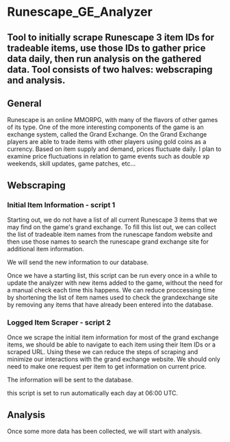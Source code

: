 # Runescape_GE_Analyzer
## Tool to initially scrape Runescape 3 item IDs for tradeable items, use those IDs to gather price data daily, then run analysis on the gathered data. Tool consists of two halves: webscraping and analysis.

## General

Runescape is an online MMORPG, with many of the flavors of other games of its type. One of the more interesting components of the game is an exchange system, called the Grand Exchange. On the Grand Exchange players are able to trade items with other players using gold coins as a currency. Based on item supply and demand, prices fluctuate daily. I plan to examine price fluctuations in relation to game events such as double xp weekends, skill updates, game patches, etc...


## Webscraping

### Initial Item Information - script 1

Starting out, we do not have a list of all current Runescape 3 items that we may find on the game's grand exchange. To fill this list out, we can collect the list of tradeable item names from the runescape fandom website and then use those names to search the runescape grand exchange site for additional item information.

We will send the new information to our database. 

Once we have a starting list, this script can be run every once in a while to update the analyzer with new items added to the game, without the need for a manual check each time this happens. We can reduce proccessing time by shortening the list of item names used to check the grandexchange site by removing any items that have already been entered into the database. 

### Logged Item Scraper - script 2

Once we scrape the initial item information for most of the grand exchange items, we should be able to navigate to each item using their Item IDs or a scraped URL. Using these we can reduce the steps of scraping and minimize our interactions with the grand exchange website. We should only need to make one request per item to get information on current price. 

The information will be sent to the database. 

this script is set to run automatically each day at 06:00 UTC. 

## Analysis

Once some more data has been collected, we will start with analysis. 
